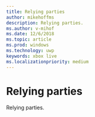 ```yaml
---
title: Relying parties
author: mikehoffms
description: Relying parties.
ms.author: v-mihof
ms.date: 12/6/2018
ms.topic: article
ms.prod: windows
ms.technology: uwp
keywords: xbox live
ms.localizationpriority: medium
---
```


# Relying parties

Relying parties.


<!--
## In this section

| Article | Description |
|---------|-------------|
| [Relying parties overview](relying-parties-overview.md) | __ |
| [Portal configuration of relying parties](relying-parties-portal-config.md) | __ |
| [SDK configuration of relying parties](relying-parties-sdk-config.md) | __ |
-->
